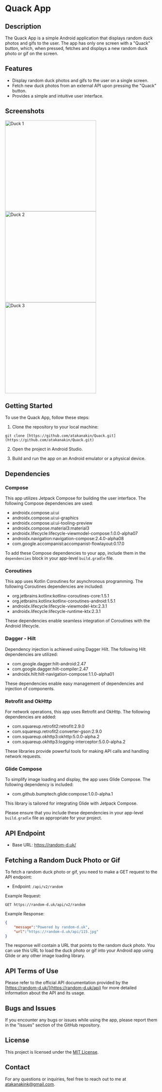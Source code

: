 # Quack App

## Description

The Quack App is a simple Android application that displays random duck photos and gifs to the user. The app has only one screen with a "Quack" button, which, when pressed, fetches and displays a new random duck photo or gif on the screen.

## Features

- Display random duck photos and gifs to the user on a single screen.
- Fetch new duck photos from an external API upon pressing the "Quack" button.
- Provides a simple and intuitive user interface.

## Screenshots

<img src="duck/1.png" alt="Duck 1" width="300">    <img src="duck/2.png" alt="Duck 2" width="300">    <img src="duck/3.png" alt="Duck 3" width="300">

## Getting Started

To use the Quack App, follow these steps:

1. Clone the repository to your local machine:

```
git clone [https://github.com/atakanakin/Quack.git](https://github.com/atakanakin/Quack.git)
```

2. Open the project in Android Studio.

3. Build and run the app on an Android emulator or a physical device.

## Dependencies

### Compose

This app utilizes Jetpack Compose for building the user interface. The following Compose dependencies are used:

- androidx.compose.ui:ui
- androidx.compose.ui:ui-graphics
- androidx.compose.ui:ui-tooling-preview
- androidx.compose.material3:material3
- androidx.lifecycle:lifecycle-viewmodel-compose:1.0.0-alpha07
- androidx.navigation:navigation-compose:2.4.0-alpha08
- com.google.accompanist:accompanist-flowlayout:0.17.0

To add these Compose dependencies to your app, include them in the `dependencies` block in your app-level `build.gradle` file.

### Coroutines

This app uses Kotlin Coroutines for asynchronous programming. The following Coroutines dependencies are included:

- org.jetbrains.kotlinx:kotlinx-coroutines-core:1.5.1
- org.jetbrains.kotlinx:kotlinx-coroutines-android:1.5.1
- androidx.lifecycle:lifecycle-viewmodel-ktx:2.3.1
- androidx.lifecycle:lifecycle-runtime-ktx:2.3.1

These dependencies enable seamless integration of Coroutines with the Android lifecycle.

### Dagger - Hilt

Dependency injection is achieved using Dagger Hilt. The following Hilt dependencies are utilized:

- com.google.dagger:hilt-android:2.47
- com.google.dagger:hilt-compiler:2.47
- androidx.hilt:hilt-navigation-compose:1.1.0-alpha01

These dependencies enable easy management of dependencies and injection of components.

### Retrofit and OkHttp

For network operations, this app uses Retrofit and OkHttp. The following dependencies are added:

- com.squareup.retrofit2:retrofit:2.9.0
- com.squareup.retrofit2:converter-gson:2.9.0
- com.squareup.okhttp3:okhttp:5.0.0-alpha.2
- com.squareup.okhttp3:logging-interceptor:5.0.0-alpha.2

These libraries provide powerful tools for making API calls and handling network requests.

### Glide Compose

To simplify image loading and display, the app uses Glide Compose. The following dependency is included:

- com.github.bumptech.glide:compose:1.0.0-alpha.1

This library is tailored for integrating Glide with Jetpack Compose.

Please ensure that you include these dependencies in your app-level `build.gradle` file as appropriate for your project.

## API Endpoint

- Base URL: https://random-d.uk/

## Fetching a Random Duck Photo or Gif

To fetch a random duck photo or gif, you need to make a GET request to the API endpoint:

- Endpoint: `/api/v2/random`

Example Request:
```
GET https://random-d.uk/api/v2/random
```

Example Response:
```json
{
    "message":"Powered by random-d.uk",
    "url":"https://random-d.uk/api/115.jpg"
}
```

The response will contain a URL that points to the random duck photo. You can use this URL to load the duck photo or gif into your Android app using Glide or any other image loading library.

## API Terms of Use

Please refer to the official API documentation provided by the [https://random-d.uk/](https://random-d.uk/api) for more detailed information about the API and its usage.

## Bugs and Issues

If you encounter any bugs or issues while using the app, please report them in the "Issues" section of the GitHub repository.

## License

This project is licensed under the [MIT License](LICENSE).

## Contact

For any questions or inquiries, feel free to reach out to me at atakanakink@gmail.com.
